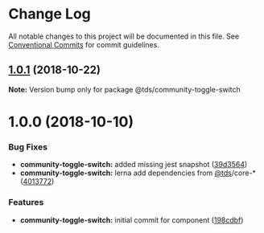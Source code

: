 # Change Log

All notable changes to this project will be documented in this file.
See [Conventional Commits](https://conventionalcommits.org) for commit guidelines.

<a name="1.0.1"></a>
## [1.0.1](https://github.com/telus/tds-community/compare/@tds/community-toggle-switch@1.0.0...@tds/community-toggle-switch@1.0.1) (2018-10-22)




**Note:** Version bump only for package @tds/community-toggle-switch

<a name="1.0.0"></a>
# 1.0.0 (2018-10-10)


### Bug Fixes

* **community-toggle-switch:** added missing jest snapshot ([39d3564](https://github.com/telus/tds-community/commit/39d3564))
* **community-toggle-switch:** lerna add dependencies from [@tds](https://github.com/tds)/core-* ([4013772](https://github.com/telus/tds-community/commit/4013772))


### Features

* **community-toggle-switch:** initial commit for component ([198cdbf](https://github.com/telus/tds-community/commit/198cdbf))
